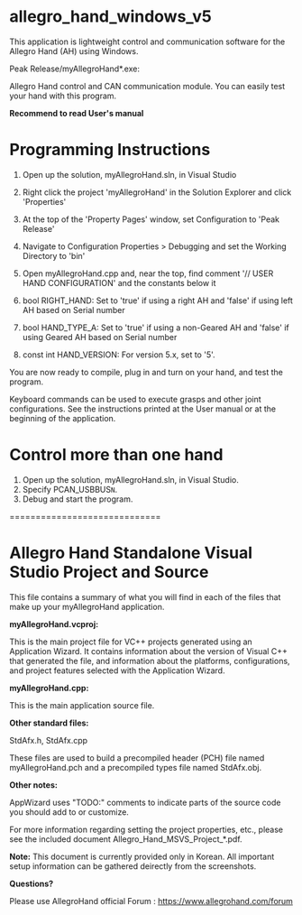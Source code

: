 # allegro_hand_windows_v5

This application is lightweight control and communication software for the Allegro Hand (AH) using Windows.

Peak Release/myAllegroHand*.exe:

 Allegro Hand control and CAN communication module. You can easily test your hand with this program.

**Recommend to read User's manual**
 
Programming Instructions
============ 

 1. Open up the solution, myAllegroHand.sln, in Visual Studio
 2. Right click the project 'myAllegroHand' in the Solution Explorer and click 'Properties'
 3. At the top of the 'Property Pages' window, set Configuration to 'Peak Release'
 4. Navigate to Configuration Properties > Debugging and set the Working Directory to 'bin'
 5. Open myAllegroHand.cpp and, near the top, find comment '// USER HAND CONFIGURATION' and the constants below it

 6. bool RIGHT_HAND: Set to 'true' if using a right AH and 'false' if using left AH based on Serial number
 7. bool HAND_TYPE_A: Set to 'true' if using a non-Geared AH and 'false' if using Geared AH based on Serial number
 8. const int HAND_VERSION: For version 5.x, set to '5'.
 
You are now ready to compile, plug in and turn on your hand, and test the program.

Keyboard commands can be used to execute grasps and other joint configurations. 
See the instructions printed at the User manual or at the beginning of the application.


# Control more than one hand

1. Open up the solution, myAllegroHand.sln, in Visual Studio.
2. Specify PCAN_USBBUS`N`.
3. Debug and start the program.

=============================

# Allegro Hand Standalone Visual Studio Project and Source

This file contains a summary of what you will find in each of the files that make up your myAllegroHand application.



**myAllegroHand.vcproj:**

This is the main project file for VC++ projects generated using an Application Wizard. It contains information about the version of Visual C++ that generated the file, and information about the platforms, configurations, and project features selected with the Application Wizard.

	
	
**myAllegroHand.cpp:**

This is the main application source file.

	
	
**Other standard files:**

StdAfx.h, StdAfx.cpp

These files are used to build a precompiled header (PCH) file named myAllegroHand.pch and a precompiled types file named StdAfx.obj.

	
	
**Other notes:**

AppWizard uses "TODO:" comments to indicate parts of the source code you should add to or customize.

For more information regarding setting the project properties, etc., please see the included document Allegro_Hand_MSVS_Project_*.pdf.

**Note:** This document is currently provided only in Korean. All important setup information can be gathered deirectly from the screenshots.



**Questions?**

Please use AllegroHand official Forum : https://www.allegrohand.com/forum
